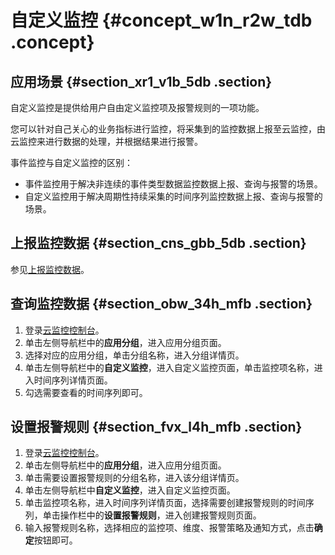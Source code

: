 # 自定义监控 {#concept_w1n_r2w_tdb .concept}

## 应用场景 {#section_xr1_v1b_5db .section}

自定义监控是提供给用户自由定义监控项及报警规则的一项功能。

您可以针对自己关心的业务指标进行监控，将采集到的监控数据上报至云监控，由云监控来进行数据的处理，并根据结果进行报警。

事件监控与自定义监控的区别：

-   事件监控用于解决非连续的事件类型数据监控数据上报、查询与报警的场景。
-   自定义监控用于解决周期性持续采集的时间序列监控数据上报、查询与报警的场景。

## 上报监控数据 {#section_cns_gbb_5db .section}

参见[上报监控数据](../../../../intl.zh-CN/用户指南/自定义监控/上报监控数据.md#)。

## 查询监控数据 {#section_obw_34h_mfb .section}

1.  登录[云监控控制台](https://cloudmonitor.console.aliyun.com)。
2.  单击左侧导航栏中的**应用分组**，进入应用分组页面。
3.  选择对应的应用分组，单击分组名称，进入分组详情页。
4.  单击左侧导航栏中的**自定义监控**，进入自定义监控页面，单击监控项名称，进入时间序列详情页面。
5.  勾选需要查看的时间序列即可。

## 设置报警规则 {#section_fvx_l4h_mfb .section}

1.  登录[云监控控制台](https://cloudmonitor.console.aliyun.com)。
2.  单击左侧导航栏中的**应用分组**，进入应用分组页面。
3.  单击需要设置报警规则的分组名称，进入该分组详情页。
4.  单击左侧导航栏中**自定义监控**，进入自定义监控页面。
5.  单击监控项名称，进入时间序列详情页面，选择需要创建报警规则的时间序列，单击操作栏中的**设置报警规则**，进入创建报警规则页面。
6.  输入报警规则名称，选择相应的监控项、维度、报警策略及通知方式，点击**确定**按钮即可。

